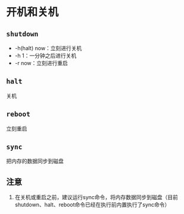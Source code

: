 # 开机和关机

## `shutdown`

- -h(halt) now：立刻进行关机
- -h 1：一分钟之后进行关机
- -r now：立刻进行重启

## `halt`

关机

## `reboot`

立刻重启

## `sync`

把内存的数据同步到磁盘

## 注意

1. 在关机或重启之前，建议运行sync命令，将内存数据同步到磁盘（目前shutdown、halt、reboot命令已经在执行前内置执行了sync命令）